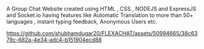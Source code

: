 A Group Chat Website created using HTML , CSS , NODEJS and ExpressJS and Socket.io having features like Automatic Translation to more than 50+ languages , instant typing feedback, Anonymous Users etc.

https://github.com/shubhamdugar20/FLEXACHAT/assets/50994665/38c6379c-682a-4e34-adc4-b151904ecd88

